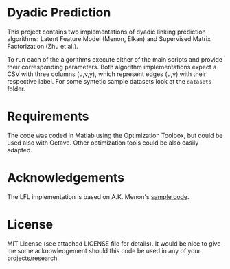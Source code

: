 # Dyadic Prediction
This project contains two implementations of dyadic linking prediction algorithms:
Latent Feature Model (Menon, Elkan) and Supervised Matrix Factorization (Zhu et al.).

To run each of the algorithms execute either of the main scripts and provide their
corresponding parameters. Both algorithm implementations expect a CSV with three
columns (u,v,y), which represent edges (u,v) with their respective label. For some
syntetic sample datasets look at the `datasets` folder.

# Requirements
The code was coded in Matlab using the Optimization Toolbox, but could be used also
with Octave. Other optimization tools could be also easily adapted.

# Acknowledgements
The LFL implementation is based on A.K. Menon's [sample code](http://cseweb.ucsd.edu/~akmenon/code/).

# License
MIT License (see attached LICENSE file for details). It would be nice to give me
some acknowledgement should this code be used in any of your projects/research.
